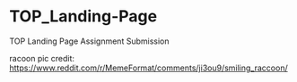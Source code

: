 # TOP_Landing-Page

TOP Landing Page Assignment Submission

racoon pic credit: https://www.reddit.com/r/MemeFormat/comments/ji3ou9/smiling_raccoon/